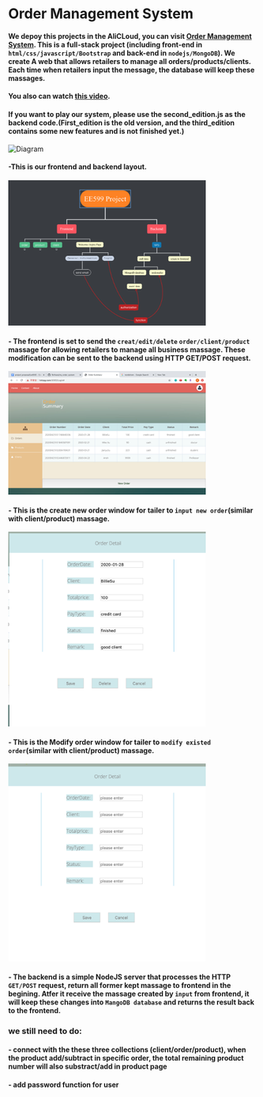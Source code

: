 # Order Management System


#### We depoy this projects in the AliCLoud, you can visit [Order Management System](http://tntrpg.com:5000). This is a full-stack project (including front-end in `html/css/javascript/Bootstrap` and back-end in `nodejs/MongoDB`). We create A web that allows retailers to manage all orders/products/clients. Each time when retailers input the message, the database will keep these massages.

#### You also can watch [this video](https://www.youtube.com/watch?v=KWPD5X_TJEg).

#### If you want to play our system, please use the second_edition.js as the backend code.(First_edition is the old version, and the third_edition contains some new features and is not finished yet.)


<img alt="Diagram" src="https://github.com/ourarash/nodejs_fullstack/blob/master/diagram.png?raw=true" width="400" text-align="center">

#### -This is our frontend and backend layout.
<img alt="Diagram" src = "layout.png" width="400" text-align="center">


#### - The frontend is set to send the `creat/edit/delete`  `order/client/product` massage for allowing retailers to manage all business massage. These modification can be sent to the backend using HTTP GET/POST request. 
<img alt="Diagram" src = "main_page.png" width="400" text-align="center">


#### - This is the create new order window for tailer to `input new order`(similar with client/product) massage.
<img alt="Diagram" src = "create_window.png" width="400" text-align="center">


#### - This is the Modify order window for tailer to `modify existed order`(similar with client/product) massage.
<img alt="Diagram" src = "modify_window.png" width="400" text-align="center">



#### - The backend is a simple NodeJS server that processes the HTTP `GET/POST` request, return all former kept massage to frontend in the begining. Atfer it receive the massage created by `input` from frontend, it will keep these changes into `MangoDB database` and returns the result back to the frontend.


### we still need to do:
#### - connect with the these three collections (client/order/product), when the product add/subtract in specific order, the total remaining product number will also substract/add in product page
#### - add password function for user